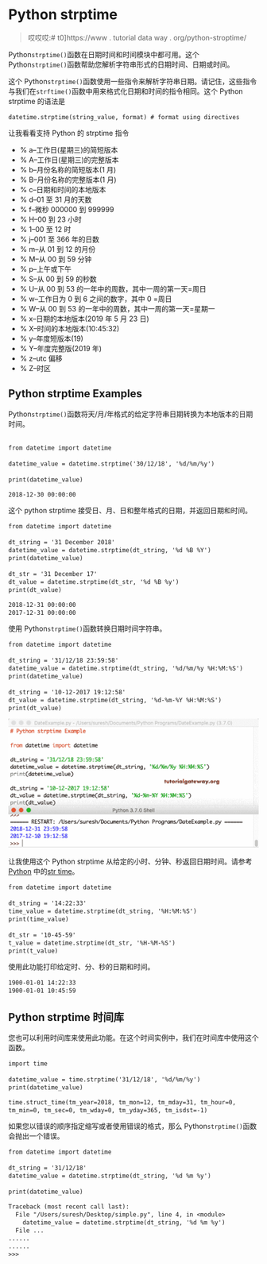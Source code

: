 # Python strptime

> 哎哎哎:# t0]https://www . tutorial data way . org/python-stroptime/

Python`strptime()`函数在日期时间和时间模块中都可用。这个 Python`strptime()`函数帮助您解析字符串形式的日期时间、日期或时间。

这个 Python`strptime()`函数使用一些指令来解析字符串日期。请记住，这些指令与我们在`strftime()`函数中用来格式化日期和时间的指令相同。这个 Python strptime 的语法是

```
datetime.strptime(string_value, format) # format using directives
```

让我看看支持 Python 的 strptime 指令

*   % a–工作日(星期三)的简短版本
*   % A–工作日(星期三)的完整版本
*   % b–月份名称的简短版本(1 月)
*   % B–月份名称的完整版本(1 月)
*   % c–日期和时间的本地版本
*   % d–01 至 31 月的天数
*   % f–微秒 000000 到 999999
*   % H–00 到 23 小时
*   % 1–00 至 12 时
*   % j–001 至 366 年的日数
*   % m–从 01 到 12 的月份
*   % M–从 00 到 59 分钟
*   % p–上午或下午
*   % S–从 00 到 59 的秒数
*   % U–从 00 到 53 的一年中的周数，其中一周的第一天=周日
*   % w–工作日为 0 到 6 之间的数字，其中 0 =周日
*   % W–从 00 到 53 的一年中的周数，其中一周的第一天=星期一
*   % x–日期的本地版本(2019 年 5 月 23 日)
*   % X–时间的本地版本(10:45:32)
*   % y–年度短版本(19)
*   % Y–年度完整版(2019 年)
*   % z–utc 偏移
*   % Z–时区

## Python strptime Examples

Python`strptime()`函数将天/月/年格式的给定字符串日期转换为本地版本的日期时间。

```

from datetime import datetime

datetime_value = datetime.strptime('30/12/18', '%d/%m/%y')

print(datetime_value)
```

```
2018-12-30 00:00:00
```

这个 python strptime 接受日、月、日和整年格式的日期，并返回日期和时间。

```
from datetime import datetime

dt_string = '31 December 2018'
datetime_value = datetime.strptime(dt_string, '%d %B %Y')
print(datetime_value)

dt_str = '31 December 17'
dt_value = datetime.strptime(dt_str, '%d %B %y')
print(dt_value)
```

```
2018-12-31 00:00:00
2017-12-31 00:00:00
```

使用 Python`strptime()`函数转换日期时间字符串。

```
from datetime import datetime

dt_string = '31/12/18 23:59:58'
datetime_value = datetime.strptime(dt_string, '%d/%m/%y %H:%M:%S')
print(datetime_value)

dt_string = '10-12-2017 19:12:58'
dt_value = datetime.strptime(dt_string, '%d-%m-%Y %H:%M:%S')
print(dt_value)
```

![Python strptime 3](img/1b4356ca91e8cfaedae4c03fcb7248f0.png)

让我使用这个 Python strptime 从给定的小时、分钟、秒返回日期时间。请参考 [Python](https://www.tutorialgateway.org/python-tutorial/) 中的[str time](https://www.tutorialgateway.org/python-strftime/)。

```
from datetime import datetime

dt_string = '14:22:33'
time_value = datetime.strptime(dt_string, '%H:%M:%S')
print(time_value)

dt_str = '10-45-59'
t_value = datetime.strptime(dt_str, '%H-%M-%S')
print(t_value)
```

使用此功能打印给定时、分、秒的日期和时间。

```
1900-01-01 14:22:33
1900-01-01 10:45:59
```

## Python strptime 时间库

您也可以利用时间库来使用此功能。在这个时间实例中，我们在时间库中使用这个函数。

```
import time

datetime_value = time.strptime('31/12/18', '%d/%m/%y')
print(datetime_value)
```

```
time.struct_time(tm_year=2018, tm_mon=12, tm_mday=31, tm_hour=0, tm_min=0, tm_sec=0, tm_wday=0, tm_yday=365, tm_isdst=-1)
```

如果您以错误的顺序指定缩写或者使用错误的格式，那么 Python`strptime()`函数会抛出一个错误。

```
from datetime import datetime

dt_string = '31/12/18'
datetime_value = datetime.strptime(dt_string, '%d %m %y')

print(datetime_value)
```

```
Traceback (most recent call last):
  File "/Users/suresh/Desktop/simple.py", line 4, in <module>
    datetime_value = datetime.strptime(dt_string, '%d %m %y')
  File ...
......
......
>>> 
```